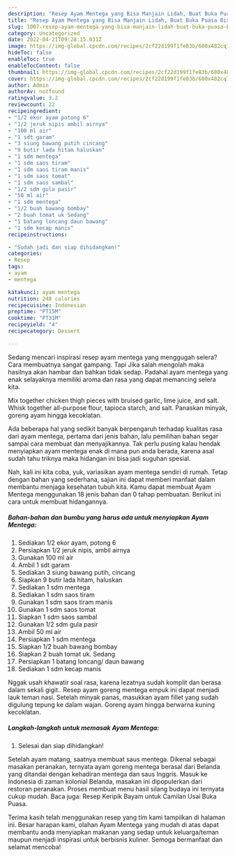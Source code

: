 ```yaml
---
description: "Resep Ayam Mentega yang Bisa Manjain Lidah, Buat Buka Puasa Bisa Manjain Lidah"
title: "Resep Ayam Mentega yang Bisa Manjain Lidah, Buat Buka Puasa Bisa Manjain Lidah"
slug: 1007-resep-ayam-mentega-yang-bisa-manjain-lidah-buat-buka-puasa-bisa-manjain-lidah
category: Uncategorized
date: 2022-04-21T09:28:15.031Z
image: https://img-global.cpcdn.com/recipes/2cf22d199f1fe83b/680x482cq70/ayam-mentega-foto-resep-utama.jpg
hideToc: false
enableToc: true
enableTocContent: false
thumbnail: https://img-global.cpcdn.com/recipes/2cf22d199f1fe83b/680x482cq70/ayam-mentega-foto-resep-utama.jpg
cover: https://img-global.cpcdn.com/recipes/2cf22d199f1fe83b/680x482cq70/ayam-mentega-foto-resep-utama.jpg
author: Admin
authorAv: notfound
ratingvalue: 3.2
reviewcount: 22
recipeingredient:
- "1/2 ekor ayam potong 6"
- "1/2 jeruk nipis ambil airnya"
- "100 ml air"
- "1 sdt garam"
- "3 siung bawang putih cincang"
- "9 butir lada hitam haluskan"
- "1 sdm mentega"
- "1 sdm saos tiram"
- "1 sdm saos tiram manis"
- "1 sdm saos tomat"
- "1 sdm saos sambal"
- "1/2 sdm gula pasir"
- "50 ml air"
- "1 sdm mentega"
- "1/2 buah bawang bombay"
- "2 buah tomat uk Sedang"
- "1 batang loncang daun bawang"
- "1 sdm kecap manis"
recipeinstructions:

- "Sudah jadi dan siap dihidangkan!"
categories:
- Resep
tags:
- ayam
- mentega

katakunci: ayam mentega 
nutrition: 248 calories
recipecuisine: Indonesian
preptime: "PT15M"
cooktime: "PT31M"
recipeyield: "4"
recipecategory: Dessert

---
```



Sedang mencari inspirasi resep ayam mentega yang menggugah selera? Cara membuatnya sangat gampang. Tapi Jika salah mengolah maka hasilnya akan hambar dan bahkan tidak sedap. Padahal ayam mentega yang enak selayaknya memiliki aroma dan rasa yang dapat memancing selera kita.


Mix together chicken thigh pieces with bruised garlic, lime juice, and salt. Whisk together all-purpose flour, tapioca starch, and salt. Panaskan minyak, goreng ayam hingga kecoklatan.

Ada beberapa hal yang sedikit banyak berpengaruh terhadap kualitas rasa dari ayam mentega, pertama dari jenis bahan, lalu pemilihan bahan segar sampai cara membuat dan menyajikannya. Tak perlu pusing kalau hendak menyiapkan ayam mentega enak di mana pun anda berada, karena asal sudah tahu triknya maka hidangan ini bisa jadi suguhan spesial.


Nah, kali ini kita coba, yuk, variasikan ayam mentega sendiri di rumah. Tetap dengan bahan yang sederhana, sajian ini dapat memberi manfaat dalam membantu menjaga kesehatan tubuh kita. Kamu dapat membuat Ayam Mentega menggunakan 18 jenis bahan dan 0 tahap pembuatan. Berikut ini cara untuk membuat hidangannya.

<!--inarticleads1-->

##### Bahan-bahan dan bumbu yang harus ada untuk menyiapkan Ayam Mentega:

1. Sediakan 1/2 ekor ayam, potong 6
1. Persiapkan 1/2 jeruk nipis, ambil airnya
1. Gunakan 100 ml air
1. Ambil 1 sdt garam
1. Sediakan 3 siung bawang putih, cincang
1. Siapkan 9 butir lada hitam, haluskan
1. Sediakan 1 sdm mentega
1. Sediakan 1 sdm saos tiram
1. Gunakan 1 sdm saos tiram manis
1. Gunakan 1 sdm saos tomat
1. Siapkan 1 sdm saos sambal
1. Gunakan 1/2 sdm gula pasir
1. Ambil 50 ml air
1. Persiapkan 1 sdm mentega
1. Siapkan 1/2 buah bawang bombay
1. Siapkan 2 buah tomat uk. Sedang
1. Persiapkan 1 batang loncang/ daun bawang
1. Sediakan 1 sdm kecap manis


Nggak usah khawatir soal rasa, karena lezatnya sudah komplit dan berasa dalam sekali gigit.. Resep ayam goreng mentega empuk ini dapat menjadi lauk teman nasi. Setelah minyak panas, masukkan ayam fillet yang sudah digulung tepung ke dalam wajan. Goreng ayam hingga berwarna kuning kecoklatan. 

<!--inarticleads2-->

##### Langkah-langkah untuk memasak Ayam Mentega:


1. Selesai dan siap dihidangkan!

Setelah ayam matang, saatnya membuat saus mentega. Dikenal sebagai masakan peranakan, ternyata ayam goreng mentega berasal dari Belanda yang ditandai dengan kehadiran mentega dan saus Inggris. Masuk ke Indonesia di zaman kolonial Belanda, masakan ini dipopulerkan dari restoran peranakan. Proses membuat menu hasil silang budaya ini ternyata cukup mudah. Baca juga: Resep Keripik Bayam untuk Camilan Usai Buka Puasa. 

Terima kasih telah menggunakan resep yang tim kami tampilkan di halaman ini. Besar harapan kami, olahan Ayam Mentega yang mudah di atas dapat membantu anda menyiapkan makanan yang sedap untuk keluarga/teman maupun menjadi inspirasi untuk berbisnis kuliner. Semoga bermanfaat dan selamat mencoba!
